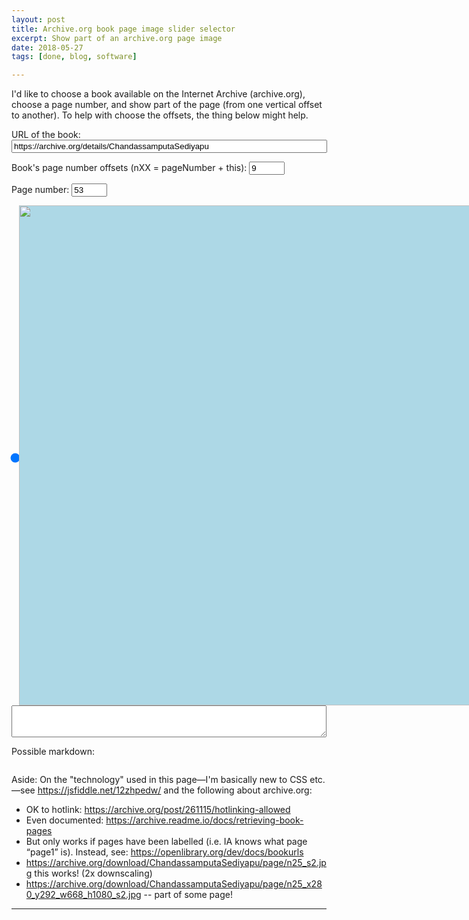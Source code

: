 ```yaml
---
layout: post
title: Archive.org book page image slider selector
excerpt: Show part of an archive.org page image
date: 2018-05-27
tags: [done, blog, software]

---
```


I'd like to choose a book available on the Internet Archive (archive.org), choose a page number, and show part of the page (from one vertical offset to another). To help with choose the offsets, the thing below might help.

URL of the book:
<input type="text" size="60" id="bookUrl" value="https://archive.org/details/ChandassamputaSediyapu">

Book's page number offsets (nXX = pageNumber + this):
<input type="text" size="4" id="pageNumberOffset" value="9">

Page number:
<input type="text" size="4" id="pageNumber" value="53">

<style>
.everything-wrapper {
    display: flex;
}
.slider-wrapper {
  flex-grow: 0;
  width: 12px;
  height: 800px;
}
.slider-wrapper input {
  -webkit-appearance: slider-vertical;
  width: 10px;
  height: 800px;
  margin: 4px;
}
.image-wrapper {
   flex: 4;
   background-color: lightblue;
 }
.results {
   flex: 1;
}
</style>

<div class="everything-wrapper">
<div class="slider-wrapper">
  <input type="range" step="0.1" value="100" id="slider-left">
</div>
<div class="image-wrapper">
<img id="pageImage" src="https://archive.org/download/aliceinwonderlan00carriala/page/n25_s2.jpg" height="800px">
</div>
<div class="slider-wrapper">
  <input type="range" step="0.1" value="0" id="slider-right">
</div>
<div class="results">
<p>On the left I have <span id="left-value">0.0</span> and on the right, I have <span id="right-value">100.0</span>.</p>
<p><tt>&lt;cite&gt;<span id="pageNum"></span> <span id="topFraction"></span> <span id="botFraction"></span>&lt;/cite&gt;</tt></p>
</div>
</div>
<textarea id="scratchspace" rows="3" style="width:100%"></textarea>

<script>
function realPageNumber() {
    return Number(document.getElementById('pageNumber').value) + Number(document.getElementById('pageNumberOffset').value);
    console.log("real page number: ", realPageNumber);
}
function bookId() {
    return document.getElementById('bookUrl').value.replace('https://archive.org/details/', '');
}
function updateInput() {
    let pageUrl = `https://archive.org/download/${bookId()}/page/n${realPageNumber()}_s2.jpg`;
    document.getElementById('pageImage').src = pageUrl;
    document.getElementById('slider-left').value = 100;
    document.getElementById('slider-right').value = 0;
    document.getElementById('left-value').textContent = 0.0;
    document.getElementById('right-value').textContent = 100.0;
    updateResult();
}
document.getElementById('pageNumber').addEventListener('input', updateInput);

function updateResult() {
    let top = document.getElementById('left-value').textContent;
    let bottom = document.getElementById('right-value').textContent;
    if (Number(top) > Number(bottom)) {
        [top, bottom] = [bottom, top];
    }
    const topFraction = (top / 100.0).toFixed(3);
    const botFraction = (bottom / 100.0).toFixed(3);
    const heightFraction = ((bottom - top)/100.0).toFixed(3);
    // console.assert(top <= bottom);
    let ret = `inset(${top}% 0% ${(100.0 - bottom).toFixed(2)}% 0%)`;
    // console.log('Top and bottom are ' + top + ' and ' + bottom + ' so setting clipPath to ' + ret);
    document.getElementById('pageImage').style.clipPath = ret;
    document.getElementById('pageNum').textContent = document.getElementById('pageNumber').value;
    document.getElementById('topFraction').textContent = topFraction;
    document.getElementById('botFraction').textContent = botFraction;

    document.getElementById('markdownequivalent').innerHTML = `
    [![p ${document.getElementById('pageNumber').value}](https://archive.org/download/${bookId()}/page/n${realPageNumber()}_y${topFraction}_h${heightFraction}_s2.jpg)](https://archive.org/stream/${bookId()}#page/n${realPageNumber()}/mode/1up)
    `.trim();
}
document.getElementById('slider-left').addEventListener('input', (e) => {
    document.getElementById('left-value').textContent = (100.0 - e.target.value).toFixed(2);
    updateResult();
});
document.getElementById('slider-right').addEventListener('input', (e) => {
    document.getElementById('right-value').textContent = (100.0 - e.target.value).toFixed(2);
    updateResult();
});

function stripTrailingBlankLines() {
  let s = document.getElementById('scratchspace').value;
  let last = s.length - 1;
  while (last >= 0 && s[last] == '\n') {
    --last;
  }
  s = s.substr(0, last + 1);
  document.getElementById('scratchspace').value = s;
}

document.getElementById('scratchspace').addEventListener('keyup', stripTrailingBlankLines);
document.getElementById('scratchspace').addEventListener('change', stripTrailingBlankLines);
</script>

Possible markdown:
<pre id="markdownequivalent"></pre>

Aside: On the "technology" used in this page—I'm basically new to CSS etc.—see <https://jsfiddle.net/12zhpedw/> and the following about archive.org:

- OK to hotlink: <https://archive.org/post/261115/hotlinking-allowed>
- Even documented: <https://archive.readme.io/docs/retrieving-book-pages>
- But only works if pages have been labelled (i.e. IA knows what page “page1” is). Instead, see: <https://openlibrary.org/dev/docs/bookurls>
- <https://archive.org/download/ChandassamputaSediyapu/page/n25_s2.jpg> this works! (2x downscaling)
- <https://archive.org/download/ChandassamputaSediyapu/page/n25_x280_y292_w668_h1080_s2.jpg> -- part of some page!



------
